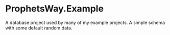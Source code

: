 # ProphetsWay.Example
A database project used by many of my example projects.  A simple schema with some default random data.
